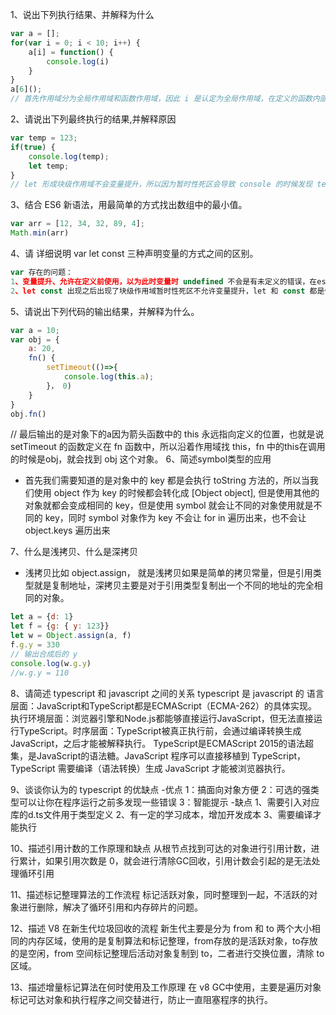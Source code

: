 1、说出下列执行结果、并解释为什么

```js
var a = [];
for(var i = 0; i < 10; i++) {
    a[i] = function() {
        console.log(i)
    }
}
a[6]();
// 首先作用域分为全局作用域和函数作用域，因此 i 是认定为全局作用域，在定义的函数内部找不到 i 的值进行向上找找到的是已经被赋值为 10 的 i，所以打印出 10

```


2、请说出下列最终执行的结果,并解释原因
```js
var temp = 123;
if(true) {
    console.log(temp);
    let temp;
}
// let 形成块级作用域不会变量提升，所以因为暂时性死区会导致 console 的时候发现 temp 没有定义，所以就会报 referenceError 未定义的变量 temp
```


3、结合 ES6 新语法，用最简单的方式找出数组中的最小值。
```js
var arr = [12, 34, 32, 89, 4];
Math.min(arr)
```

4、请 详细说明 var let const 三种声明变量的方式之间的区别。
```js
var 存在的问题：
1、变量提升、允许在定义前使用，以为此时变量时 undefined 不会是有未定义的错误，在es6规范没有出之前就没有块级作用域，只有全局作用域和函数作用域。
2、let const 出现之后出现了块级作用域暂时性死区不允许变量提升，let 和 const 都是修饰变量，但是 const 修饰的变量的引用地址，不允许变量的地址发生变化
```


5、请说出下列代码的输出结果，并解释为什么。
```js
var a = 10;
var obj = {
    a: 20,
    fn() {
        setTimeout(()=>{
            console.log(this.a);
        }， 0)
    }
}
obj.fn()
```


// 最后输出的是对象下的a因为箭头函数中的 this 永远指向定义的位置，也就是说 setTimeout 的函数定义在 fn 函数中，所以沿着作用域找 this，fn 中的this在调用的时候是obj，就会找到 obj 这个对象。
6、简述symbol类型的应用
- 首先我们需要知道的是对象中的 key 都是会执行 toString 方法的，所以当我们使用 object 作为 key 的时候都会转化成 [Object object], 但是使用其他的对象就都会变成相同的 key，但是使用 symbol 就会让不同的对象使用就是不同的 key，同时 symbol 对象作为 key 不会让 for in 遍历出来，也不会让 object.keys 遍历出来


7、什么是浅拷贝、什么是深拷贝
- 浅拷贝比如 object.assign， 就是浅拷贝如果是简单的拷贝常量，但是引用类型就是复制地址，深拷贝主要是对于引用类型复制出一个不同的地址的完全相同的对象。
```js
let a = {d: 1}
let f = {g: { y: 123}}
let w = Object.assign(a, f)
f.g.y = 330
// 输出合成后的 y
console.log(w.g.y)
//w.g.y = 110
```


8、请简述 typescript 和 javascript 之间的关系
typescript 是 javascript 的
语言层面：JavaScript和TypeScript都是ECMAScript（ECMA-262）的具体实现。
执行环境层面：浏览器引擎和Node.js都能够直接运行JavaScript，但无法直接运行TypeScript。时序层面：TypeScript被真正执行前，会通过编译转换生成JavaScript，之后才能被解释执行。
TypeScript是ECMAScript 2015的语法超集，是JavaScript的语法糖。JavaScript 程序可以直接移植到 TypeScript，TypeScript 需要编译（语法转换）生成 JavaScript 才能被浏览器执行。


9、谈谈你认为的 typescript 的优缺点
-优点
1：搞面向对象方便
2：可选的强类型可以让你在程序运行之前多发现一些错误
3：智能提示
-缺点
1、需要引入对应库的d.ts文件用于类型定义
2、有一定的学习成本，增加开发成本
3、需要编译才能执行



10、描述引用计数的工作原理和缺点
从根节点找到可达的对象进行引用计数，进行累计，如果引用次数是 0，就会进行清除GC回收，引用计数会引起的是无法处理循环引用


11、描述标记整理算法的工作流程
标记活跃对象，同时整理到一起，不活跃的对象进行删除，解决了循环引用和内存碎片的问题。


12、描述 V8 在新生代垃圾回收的流程
新生代主要是分为 from 和 to 两个大小相同的内存区域，使用的是复制算法和标记整理，from存放的是活跃对象，to存放的是空闲，from 空间标记整理后活动对象复制到 to，二者进行交换位置，清除 to 区域。


13、描述增量标记算法在何时使用及工作原理
在 v8 GC中使用，主要是遍历对象标记可达对象和执行程序之间交替进行，防止一直阻塞程序的执行。